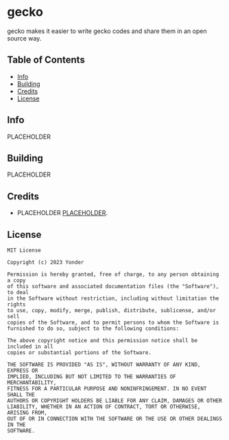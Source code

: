 # gecko
gecko makes it easier to write gecko codes and share them in an open source way.

## Table of Contents
- [Info](#info)
- [Building](#building)
- [Credits](#credits)
- [License](#license)

## Info
PLACEHOLDER

## Building
PLACEHOLDER

## Credits
- PLACEHOLDER
[PLACEHOLDER](PLACEHOLDER).

## License
```
MIT License

Copyright (c) 2023 Yonder

Permission is hereby granted, free of charge, to any person obtaining a copy
of this software and associated documentation files (the "Software"), to deal
in the Software without restriction, including without limitation the rights
to use, copy, modify, merge, publish, distribute, sublicense, and/or sell
copies of the Software, and to permit persons to whom the Software is
furnished to do so, subject to the following conditions:

The above copyright notice and this permission notice shall be included in all
copies or substantial portions of the Software.

THE SOFTWARE IS PROVIDED "AS IS", WITHOUT WARRANTY OF ANY KIND, EXPRESS OR
IMPLIED, INCLUDING BUT NOT LIMITED TO THE WARRANTIES OF MERCHANTABILITY,
FITNESS FOR A PARTICULAR PURPOSE AND NONINFRINGEMENT. IN NO EVENT SHALL THE
AUTHORS OR COPYRIGHT HOLDERS BE LIABLE FOR ANY CLAIM, DAMAGES OR OTHER
LIABILITY, WHETHER IN AN ACTION OF CONTRACT, TORT OR OTHERWISE, ARISING FROM,
OUT OF OR IN CONNECTION WITH THE SOFTWARE OR THE USE OR OTHER DEALINGS IN THE
SOFTWARE.

```
